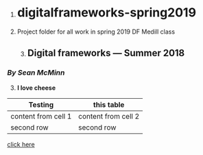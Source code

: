 1. # digitalframeworks-spring2019
2. Project folder for all work in spring 2019 DF Medill class
   
   3. ## Digital frameworks — Summer 2018
### *By Sean McMinn*

3. __I love cheese__

Testing | this table
--------|------------
content from cell 1 | content from cell 2
second row | second row

[click here](https://github.com/floydjnor/digitalframeworks-spring2019)
